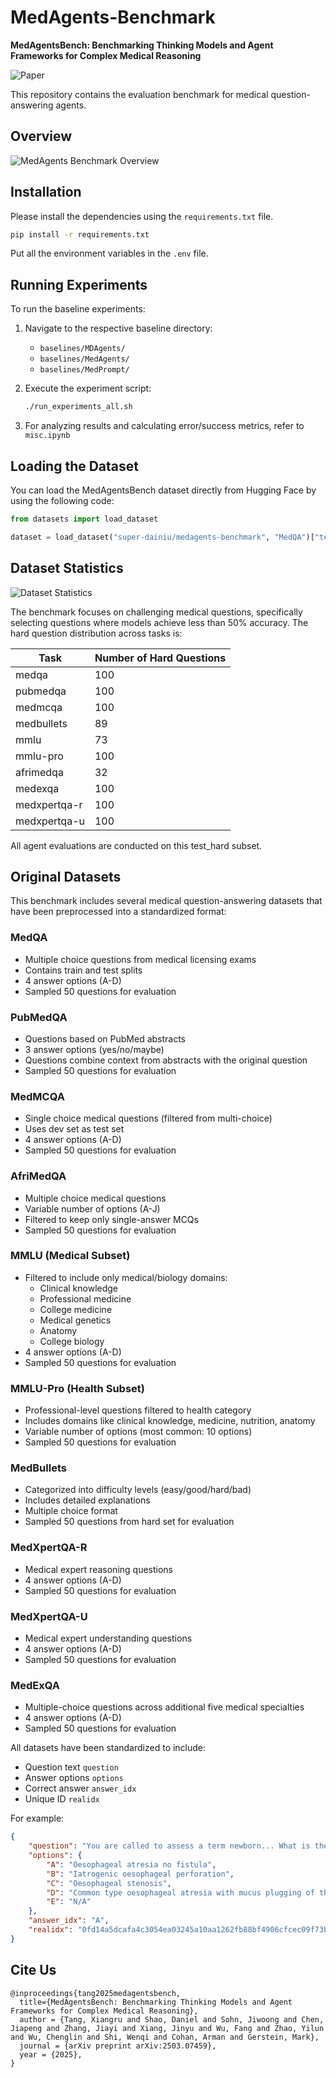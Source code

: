 # MedAgents-Benchmark

**MedAgentsBench: Benchmarking Thinking Models and Agent Frameworks for Complex Medical Reasoning**

![Paper](https://arxiv.org/abs/2503.07459)

This repository contains the evaluation benchmark for medical question-answering agents.

## Overview

![MedAgents Benchmark Overview](assets/overview.png)


## Installation

Please install the dependencies using the `requirements.txt` file.
```bash
pip install -r requirements.txt
```

Put all the environment variables in the `.env` file.

## Running Experiments

To run the baseline experiments:

1. Navigate to the respective baseline directory:
   - `baselines/MDAgents/`
   - `baselines/MedAgents/` 
   - `baselines/MedPrompt/`

2. Execute the experiment script:
   ```bash
   ./run_experiments_all.sh
   ```

3. For analyzing results and calculating error/success metrics, refer to `misc.ipynb`

## Loading the Dataset

You can load the MedAgentsBench dataset directly from Hugging Face by using the following code:

```python
from datasets import load_dataset

dataset = load_dataset("super-dainiu/medagents-benchmark", "MedQA")["test_hard"]  # or any other dataset
```


## Dataset Statistics

![Dataset Statistics](assets/hardset.png)

The benchmark focuses on challenging medical questions, specifically selecting questions where models achieve less than 50% accuracy. The hard question distribution across tasks is:

| Task         | Number of Hard Questions |
|--------------|--------------------------|
| medqa        | 100                      |
| pubmedqa     | 100                      |
| medmcqa      | 100                      |
| medbullets   | 89                       |
| mmlu         | 73                       |
| mmlu-pro     | 100                      |
| afrimedqa    | 32                       |
| medexqa      | 100                      |
| medxpertqa-r | 100                      |
| medxpertqa-u | 100                      |

All agent evaluations are conducted on this test_hard subset.

## Original Datasets

This benchmark includes several medical question-answering datasets that have been preprocessed into a standardized format:

### MedQA
- Multiple choice questions from medical licensing exams
- Contains train and test splits
- 4 answer options (A-D)
- Sampled 50 questions for evaluation

### PubMedQA 
- Questions based on PubMed abstracts
- 3 answer options (yes/no/maybe)
- Questions combine context from abstracts with the original question
- Sampled 50 questions for evaluation

### MedMCQA
- Single choice medical questions (filtered from multi-choice)
- Uses dev set as test set
- 4 answer options (A-D)
- Sampled 50 questions for evaluation

### AfriMedQA
- Multiple choice medical questions
- Variable number of options (A-J)
- Filtered to keep only single-answer MCQs
- Sampled 50 questions for evaluation

### MMLU (Medical Subset)
- Filtered to include only medical/biology domains:
  - Clinical knowledge
  - Professional medicine 
  - College medicine
  - Medical genetics
  - Anatomy
  - College biology
- 4 answer options (A-D)
- Sampled 50 questions for evaluation

### MMLU-Pro (Health Subset)
- Professional-level questions filtered to health category
- Includes domains like clinical knowledge, medicine, nutrition, anatomy
- Variable number of options (most common: 10 options)
- Sampled 50 questions for evaluation

### MedBullets
- Categorized into difficulty levels (easy/good/hard/bad)
- Includes detailed explanations
- Multiple choice format
- Sampled 50 questions from hard set for evaluation

### MedXpertQA-R
- Medical expert reasoning questions
- 4 answer options (A-D)
- Sampled 50 questions for evaluation

### MedXpertQA-U
- Medical expert understanding questions
- 4 answer options (A-D)
- Sampled 50 questions for evaluation

### MedExQA
- Multiple-choice questions across additional five medical specialties
- 4 answer options (A-D)
- Sampled 50 questions for evaluation

All datasets have been standardized to include:
- Question text `question`
- Answer options `options` 
- Correct answer `answer_idx`
- Unique ID `realidx`

For example:
```json
{
    "question": "You are called to assess a term newborn... What is the most likely diagnosis?",
    "options": {
        "A": "Oesophageal atresia no fistula",
        "B": "Iatrogenic oesophageal perforation", 
        "C": "Oesophageal stenosis",
        "D": "Common type oesophageal atresia with mucus plugging of the distal tracheoesophageal fistula",
        "E": "N/A"
    },
    "answer_idx": "A",
    "realidx": "0fd14a5dcafa4c3054ea03245a10aa1262fb88bf4906cfcec09f73bee06b163c"
}
```

## Cite Us

```
@inproceedings{tang2025medagentsbench,
  title={MedAgentsBench: Benchmarking Thinking Models and Agent Frameworks for Complex Medical Reasoning},
  author = {Tang, Xiangru and Shao, Daniel and Sohn, Jiwoong and Chen, Jiapeng and Zhang, Jiayi and Xiang, Jinyu and Wu, Fang and Zhao, Yilun and Wu, Chenglin and Shi, Wenqi and Cohan, Arman and Gerstein, Mark},
  journal = {arXiv preprint arXiv:2503.07459},
  year = {2025},
} 
```


